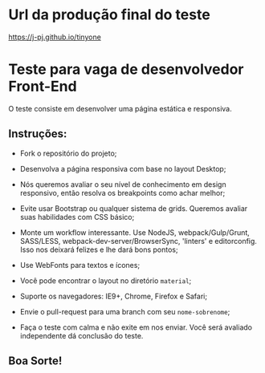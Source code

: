 # Url da produção final do teste
https://j-pj.github.io/tinyone

# Teste para vaga de desenvolvedor Front-End
O teste consiste em desenvolver uma página estática e responsiva.

## Instruções:

* Fork o repositório do projeto;

* Desenvolva a página responsiva com base no layout Desktop;

* Nós queremos avaliar o seu nível de conhecimento em design responsivo, então resolva os breakpoints como achar melhor;

* Evite usar Bootstrap ou qualquer sistema de grids. Queremos avaliar suas habilidades com CSS básico;

* Monte um workflow interessante. Use NodeJS, webpack/Gulp/Grunt, SASS/LESS, webpack-dev-server/BrowserSync, 'linters' e editorconfig. Isso nos deixará felizes e lhe dará bons pontos;

* Use WebFonts para textos e ícones;

* Você pode encontrar o layout no diretório `material`;

* Suporte os navegadores: IE9+, Chrome, Firefox e Safari;

* Envie o pull-request para uma branch com seu `nome-sobrenome`;

* Faça o teste com calma e não exite em nos enviar. Você será avaliado independente dá conclusão do teste.

## Boa Sorte!
